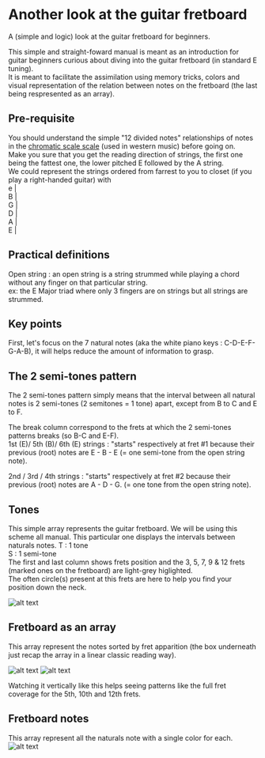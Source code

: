 # Another look at the guitar fretboard
  A (simple and logic) look at the guitar fretboard for beginners.  
  
  This simple and straight-foward manual is meant as an introduction for guitar beginners curious about diving into the guitar fretboard (in standard E tuning).  
  It is meant to facilitate the assimilation using memory tricks, colors and visual representation of the relation between notes on the fretboard (the last being respresented as an array).  

## Pre-requisite
  You should understand the simple "12 divided notes" relationships of notes in the [chromatic scale scale](https://en.wikipedia.org/wiki/Chromatic_scale) (used in western music) before going on.  
  Make you sure that you get the reading direction of strings, the first one being the fattest one, the lower pitched E followed by the A string.  
  We could represent the strings ordered from farrest to you to closet (if you play a right-handed guitar) with  
e |  
B |  
G |  
D |  
A |  
E |  
  
## Practical definitions
  Open string : an open string is a string strummed while playing a chord without any finger on that particular string.  
    ex: the E Major triad where only 3 fingers are on strings but all strings are strummed.  

## Key points
  First, let's focus on the 7 natural notes (aka the white piano keys : C-D-E-F-G-A-B), it will helps reduce the amount of information to grasp.  

## The 2 semi-tones pattern
  The 2 semi-tones pattern simply means that the interval between all natural notes is 2 semi-tones (2 semitones = 1 tone) apart, except from B to C and E to F.  
  
  The break column correspond to the frets at which the 2 semi-tones patterns breaks (so B-C and E-F).  
  1st (E)/ 5th (B)/ 6th (E) strings : "starts" respectively at fret #1 because their previous (root) notes are E - B - E (= one semi-tone from the open string note).  
  
  2nd / 3rd / 4th strings  : "starts" respectively at fret #2 because their previous (root) notes are A - D - G. (= one tone from the open string note).  

## Tones
  This simple array represents the guitar fretboard. We will be using this scheme all manual. 
  This particular one displays the intervals between naturals notes. 
    T : 1 tone  
    S : 1 semi-tone  
  The first and last column shows frets position and the 3, 5, 7, 9 & 12 frets (marked ones on the fretboard) are light-grey higlighted.  
  The often circle(s) present at this frets are here to help you find your position down the neck.  

![alt text](https://github.com/samsepi0lr/another-look-guitar-fretboard/blob/main/img/tones.jpg)

## Fretboard as an array
  This array represent the notes sorted by fret apparition (the box underneath just recap the array in a linear classic reading way).  

![alt text](https://github.com/samsepi0lr/another-look-guitar-fretboard/blob/main/img/array.jpg)
![alt text](https://github.com/samsepi0lr/another-look-guitar-fretboard/blob/main/img/infos.jpg)

  Watching it vertically like this helps seeing patterns like the full fret coverage for the 5th, 10th and 12th frets.  

## Fretboard notes
  This array represent all the naturals note with a single color for each.  
![alt text](https://github.com/samsepi0lr/another-look-guitar-fretboard/blob/main/img/notes.jpg)
